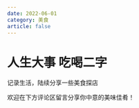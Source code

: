 ```yaml
---
date: 2022-06-01
category: 美食
article: false
---
```


# 人生大事 吃喝二字

记录生活，陆续分享一些美食探店

欢迎在下方评论区留言分享你中意的美味佳肴！